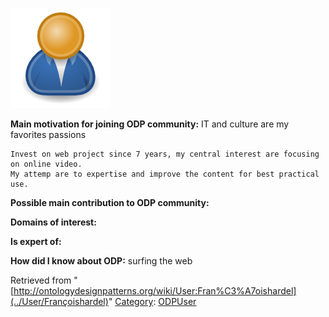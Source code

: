 [![Image:ODPUser.png](../images/a/a6/ODPUser.png)](../Image/ODPUser.png "Image:ODPUser.png")




  





__Main motivation for joining ODP community:__ IT and culture are my favorites passions 




```
Invest on web project since 7 years, my central interest are focusing on online video.
My attemp are to expertise and improve the content for best practical use.

```

__Possible main contribution to ODP community:__


__Domains of interest:__


  



__Is expert of:__


  

__How did I know about ODP:__ surfing the web






Retrieved from "[http://ontologydesignpatterns.org/wiki/User:Fran%C3%A7oishardel](../User/Françoishardel)"
 [Category](http://ontologydesignpatterns.org/wiki/Special:Categories "Special:Categories"): [ODPUser](../Category/ODPUser "Category:ODPUser")